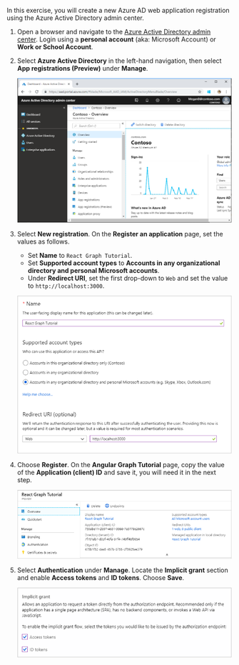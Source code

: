 <!-- markdownlint-disable MD002 MD041 -->

In this exercise, you will create a new Azure AD web application registration using the Azure Active Directory admin center.

1. Open a browser and navigate to the [Azure Active Directory admin center](https://aad.portal.azure.com). Login using a **personal account** (aka: Microsoft Account) or **Work or School Account**.

1. Select **Azure Active Directory** in the left-hand navigation, then select **App registrations (Preview)** under **Manage**.

    ![A screenshot of the App registrations ](./images/aad-portal-app-registrations.png)

1. Select **New registration**. On the **Register an application** page, set the values as follows.

    - Set **Name** to `React Graph Tutorial`.
    - Set **Supported account types** to **Accounts in any organizational directory and personal Microsoft accounts**.
    - Under **Redirect URI**, set the first drop-down to `Web` and set the value to `http://localhost:3000`.

    ![A screenshot of the Register an application page](./images/aad-register-an-app.png)

1. Choose **Register**. On the **Angular Graph Tutorial** page, copy the value of the **Application (client) ID** and save it, you will need it in the next step.

    ![A screenshot of the application ID of the new app registration](./images/aad-application-id.png)

1. Select **Authentication** under **Manage**. Locate the **Implicit grant** section and enable **Access tokens** and **ID tokens**. Choose **Save**.

    ![A screenshot of the Implicit grant section](./images/aad-implicit-grant.png)
